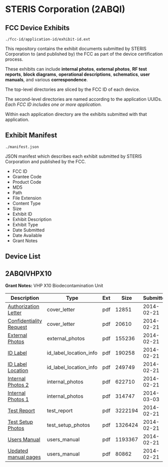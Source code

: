 # STERIS Corporation (2ABQI)
## FCC Device Exhibits

```
./fcc-id/application-id/exhibit-id.ext
```

This repository contains the exhibit documents submitted by STERIS Corporation to (and published by) the FCC as part of the device certification process.

These exhibits can include **internal photos**, **external photos**, **RF test reports**, **block diagrams**, **operational descriptions**, **schematics**, **user manuals**, and various **correspondence**.

The top-level directories are sliced by the FCC ID of each device.

The second-level directories are named according to the application UUIDs. *Each FCC ID includes one or more application.*

Within each application directory are the exhibits submitted with that application. 

## Exhibit Manifest

```
./manifest.json
```

JSON manifest which describes each exhibit submitted by STERIS Corporation and published by the FCC.

- FCC ID
- Grantee Code
- Product Code
- MD5
- Path
- File Extension
- Content Type
- Size
- Exhibit ID
- Exhibit Description
- Exhibit Type
- Date Submitted
- Date Available
- Grant Notes

## Device List
## 2ABQIVHPX10
**Grant Notes:** VHP X10 Biodecontamination Unit

| Description | Type | Ext | Size | Submitted | Available |
| ----------- | ---- | --- | ---- | --------- | --------- |
| [Authorization Letter](2ABQIVHPX10/0e4bfa76044b108d7ab1c8513e32736a/2197726.pdf) | cover_letter | pdf | 12851 | 2014-02-21 | 2014-02-28 |
| [Confidentiality Request](2ABQIVHPX10/0e4bfa76044b108d7ab1c8513e32736a/2197727.pdf) | cover_letter | pdf | 20610 | 2014-02-21 | 2014-02-28 |
| [External Photos](2ABQIVHPX10/0e4bfa76044b108d7ab1c8513e32736a/2197728.pdf) | external_photos | pdf | 155236 | 2014-02-21 | 2014-02-28 |
| [ID Label](2ABQIVHPX10/0e4bfa76044b108d7ab1c8513e32736a/2197729.pdf) | id_label_location_info | pdf | 190258 | 2014-02-21 | 2014-02-28 |
| [ID Label Location](2ABQIVHPX10/0e4bfa76044b108d7ab1c8513e32736a/2197730.pdf) | id_label_location_info | pdf | 249749 | 2014-02-21 | 2014-02-28 |
| [Internal Photos 2](2ABQIVHPX10/0e4bfa76044b108d7ab1c8513e32736a/2197732.pdf) | internal_photos | pdf | 622710 | 2014-02-21 | 2014-02-28 |
| [Internal Photos 1](2ABQIVHPX10/0e4bfa76044b108d7ab1c8513e32736a/2204220.pdf) | internal_photos | pdf | 314747 | 2014-03-03 | 2014-02-28 |
| [Test Report](2ABQIVHPX10/0e4bfa76044b108d7ab1c8513e32736a/2197750.pdf) | test_report | pdf | 3222194 | 2014-02-21 | 2014-02-28 |
| [Test Setup Photos](2ABQIVHPX10/0e4bfa76044b108d7ab1c8513e32736a/2197751.pdf) | test_setup_photos | pdf | 1326424 | 2014-02-21 | 2014-02-28 |
| [Users Manual](2ABQIVHPX10/0e4bfa76044b108d7ab1c8513e32736a/2197752.pdf) | users_manual | pdf | 1193367 | 2014-02-21 | 2014-02-28 |
| [Updated manual pages](2ABQIVHPX10/0e4bfa76044b108d7ab1c8513e32736a/2197753.pdf) | users_manual | pdf | 80862 | 2014-02-21 | 2014-02-28 |
